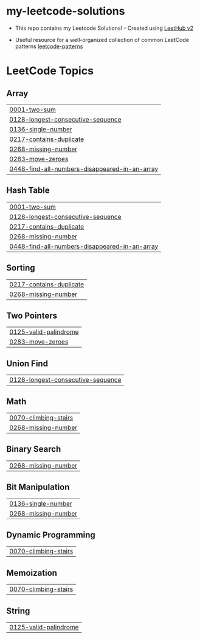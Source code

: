 # my-leetcode-solutions
- This repo contains my Leetcode Solutions! - Created using [LeetHub v2](https://github.com/arunbhardwaj/LeetHub-2.0)

- Useful resource for a well-organized collection of common LeetCode patterns [leetcode-patterns](https://seanprashad.com/leetcode-patterns/)

<!---LeetCode Topics Start-->
# LeetCode Topics
## Array
|  |
| ------- |
| [0001-two-sum](https://github.com/Amiraelhoufy/my-leetcode-solutions/tree/master/0001-two-sum) |
| [0128-longest-consecutive-sequence](https://github.com/Amiraelhoufy/my-leetcode-solutions/tree/master/0128-longest-consecutive-sequence) |
| [0136-single-number](https://github.com/Amiraelhoufy/my-leetcode-solutions/tree/master/0136-single-number) |
| [0217-contains-duplicate](https://github.com/Amiraelhoufy/my-leetcode-solutions/tree/master/0217-contains-duplicate) |
| [0268-missing-number](https://github.com/Amiraelhoufy/my-leetcode-solutions/tree/master/0268-missing-number) |
| [0283-move-zeroes](https://github.com/Amiraelhoufy/my-leetcode-solutions/tree/master/0283-move-zeroes) |
| [0448-find-all-numbers-disappeared-in-an-array](https://github.com/Amiraelhoufy/my-leetcode-solutions/tree/master/0448-find-all-numbers-disappeared-in-an-array) |
## Hash Table
|  |
| ------- |
| [0001-two-sum](https://github.com/Amiraelhoufy/my-leetcode-solutions/tree/master/0001-two-sum) |
| [0128-longest-consecutive-sequence](https://github.com/Amiraelhoufy/my-leetcode-solutions/tree/master/0128-longest-consecutive-sequence) |
| [0217-contains-duplicate](https://github.com/Amiraelhoufy/my-leetcode-solutions/tree/master/0217-contains-duplicate) |
| [0268-missing-number](https://github.com/Amiraelhoufy/my-leetcode-solutions/tree/master/0268-missing-number) |
| [0448-find-all-numbers-disappeared-in-an-array](https://github.com/Amiraelhoufy/my-leetcode-solutions/tree/master/0448-find-all-numbers-disappeared-in-an-array) |
## Sorting
|  |
| ------- |
| [0217-contains-duplicate](https://github.com/Amiraelhoufy/my-leetcode-solutions/tree/master/0217-contains-duplicate) |
| [0268-missing-number](https://github.com/Amiraelhoufy/my-leetcode-solutions/tree/master/0268-missing-number) |
## Two Pointers
|  |
| ------- |
| [0125-valid-palindrome](https://github.com/Amiraelhoufy/my-leetcode-solutions/tree/master/0125-valid-palindrome) |
| [0283-move-zeroes](https://github.com/Amiraelhoufy/my-leetcode-solutions/tree/master/0283-move-zeroes) |
## Union Find
|  |
| ------- |
| [0128-longest-consecutive-sequence](https://github.com/Amiraelhoufy/my-leetcode-solutions/tree/master/0128-longest-consecutive-sequence) |
## Math
|  |
| ------- |
| [0070-climbing-stairs](https://github.com/Amiraelhoufy/my-leetcode-solutions/tree/master/0070-climbing-stairs) |
| [0268-missing-number](https://github.com/Amiraelhoufy/my-leetcode-solutions/tree/master/0268-missing-number) |
## Binary Search
|  |
| ------- |
| [0268-missing-number](https://github.com/Amiraelhoufy/my-leetcode-solutions/tree/master/0268-missing-number) |
## Bit Manipulation
|  |
| ------- |
| [0136-single-number](https://github.com/Amiraelhoufy/my-leetcode-solutions/tree/master/0136-single-number) |
| [0268-missing-number](https://github.com/Amiraelhoufy/my-leetcode-solutions/tree/master/0268-missing-number) |
## Dynamic Programming
|  |
| ------- |
| [0070-climbing-stairs](https://github.com/Amiraelhoufy/my-leetcode-solutions/tree/master/0070-climbing-stairs) |
## Memoization
|  |
| ------- |
| [0070-climbing-stairs](https://github.com/Amiraelhoufy/my-leetcode-solutions/tree/master/0070-climbing-stairs) |
## String
|  |
| ------- |
| [0125-valid-palindrome](https://github.com/Amiraelhoufy/my-leetcode-solutions/tree/master/0125-valid-palindrome) |
<!---LeetCode Topics End-->

